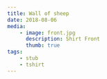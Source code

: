 ```yaml
---
title: Wall of sheep
date: 2018-08-06
media:
    - image: front.jpg
      description: Shirt Front
      thumb: true
tags:
    - stub
    - tshirt
---
```

